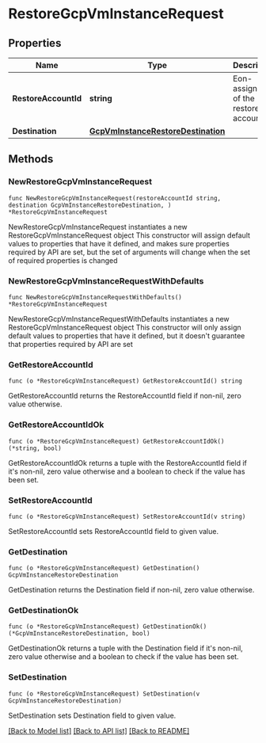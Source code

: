 # RestoreGcpVmInstanceRequest

## Properties

Name | Type | Description | Notes
------------ | ------------- | ------------- | -------------
**RestoreAccountId** | **string** | Eon-assigned ID of the restore account. | 
**Destination** | [**GcpVmInstanceRestoreDestination**](GcpVmInstanceRestoreDestination.md) |  | 

## Methods

### NewRestoreGcpVmInstanceRequest

`func NewRestoreGcpVmInstanceRequest(restoreAccountId string, destination GcpVmInstanceRestoreDestination, ) *RestoreGcpVmInstanceRequest`

NewRestoreGcpVmInstanceRequest instantiates a new RestoreGcpVmInstanceRequest object
This constructor will assign default values to properties that have it defined,
and makes sure properties required by API are set, but the set of arguments
will change when the set of required properties is changed

### NewRestoreGcpVmInstanceRequestWithDefaults

`func NewRestoreGcpVmInstanceRequestWithDefaults() *RestoreGcpVmInstanceRequest`

NewRestoreGcpVmInstanceRequestWithDefaults instantiates a new RestoreGcpVmInstanceRequest object
This constructor will only assign default values to properties that have it defined,
but it doesn't guarantee that properties required by API are set

### GetRestoreAccountId

`func (o *RestoreGcpVmInstanceRequest) GetRestoreAccountId() string`

GetRestoreAccountId returns the RestoreAccountId field if non-nil, zero value otherwise.

### GetRestoreAccountIdOk

`func (o *RestoreGcpVmInstanceRequest) GetRestoreAccountIdOk() (*string, bool)`

GetRestoreAccountIdOk returns a tuple with the RestoreAccountId field if it's non-nil, zero value otherwise
and a boolean to check if the value has been set.

### SetRestoreAccountId

`func (o *RestoreGcpVmInstanceRequest) SetRestoreAccountId(v string)`

SetRestoreAccountId sets RestoreAccountId field to given value.


### GetDestination

`func (o *RestoreGcpVmInstanceRequest) GetDestination() GcpVmInstanceRestoreDestination`

GetDestination returns the Destination field if non-nil, zero value otherwise.

### GetDestinationOk

`func (o *RestoreGcpVmInstanceRequest) GetDestinationOk() (*GcpVmInstanceRestoreDestination, bool)`

GetDestinationOk returns a tuple with the Destination field if it's non-nil, zero value otherwise
and a boolean to check if the value has been set.

### SetDestination

`func (o *RestoreGcpVmInstanceRequest) SetDestination(v GcpVmInstanceRestoreDestination)`

SetDestination sets Destination field to given value.



[[Back to Model list]](../README.md#documentation-for-models) [[Back to API list]](../README.md#documentation-for-api-endpoints) [[Back to README]](../README.md)



